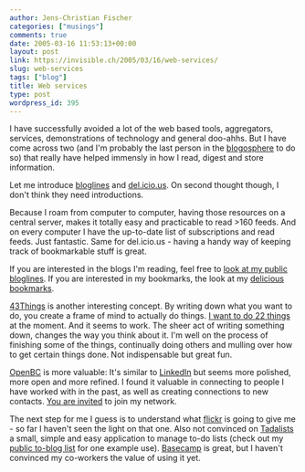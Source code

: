 ```yaml
---
author: Jens-Christian Fischer
categories: ["musings"]
comments: true
date: 2005-03-16 11:53:13+00:00
layout: post
link: https://invisible.ch/2005/03/16/web-services/
slug: web-services
tags: ["blog"]
title: Web services
type: post
wordpress_id: 395
---
```


I have successfully avoided a lot of the web based tools, aggregators, services, demonstrations of technology and general doo-ahhs. But I have come across two (and I'm probably the last person in the [blogosphere][1] to do so) that really have helped immensly in how I read, digest and store information.

Let me introduce [bloglines][2] and [del.icio.us][3]. On second thought though, I don't think they need introductions.

Because I roam from computer to computer, having those resources on a central server, makes it totally easy and practicable to read >160 feeds. And on every computer I have the up-to-date list of subscriptions and read feeds. Just fantastic. Same for del.icio.us - having a handy way of keeping track of bookmarkable stuff is great.

If you are interested in the blogs I'm reading, feel free to [look at my public bloglines][4]. If you are interested in my bookmarks, the look at my [delicious bookmarks][5].

[43Things][10] is another interesting concept. By writing down what you want to do, you create a frame of mind to actually do things. [I want to do 22 things][11] at the moment. And it seems to work. The sheer act of writing something down, changes the way you think about it. I'm well on the process of finishing some of the things, continually doing others and mulling over how to get certain things done. Not indispensable but great fun.

[OpenBC][12] is more valuable: It's similar to [LinkedIn][13] but seems more polished, more open and more refined. I found it valuable in connecting to people I have worked with in the past, as well as creating connections to new contacts. [You are invited][14] to join my network.

The next step for me I guess is to understand what [flickr][6] is going to give me - so far I haven't seen the light on that one. Also not convinced on [Tadalists][7] a small, simple and easy application to manage to-do lists (check out my [public to-blog list][9] for one example use). [Basecamp][8] is great, but I haven't convinced my co-workers the value of using it yet.


[1]: https://www.sifry.com/alerts/archives/000298.html
[2]: https://www.bloglines.com
[3]: https://del.icio.us
[4]: https://bloglines.com/public/jcfischer
[5]: https://del.icio.us/jaycee
[6]: https://flickr.com
[7]: https://www.tadalists.com
[8]: https://www.basecamphq.com
[9]: https://invisible.tadalist.com/lists/show/6829
[10]: https://www.43things.com
[11]: https://www.43things.com/people/view/jcfischer
[12]: https://www.openbc.com
[13]: https://www.linkedin.com
[14]: https://www.openbc.com/go/invuid/JensChristian_Fischer
